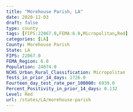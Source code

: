 ```yaml
---
title: "Morehouse Parish, LA"
date: 2020-12-03
draft: false
type: county
tags: [FIPS:22067.0,FEMA:6.0,Micropolitan,Red]
categories: [LA]
County: Morehouse Parish
State: LA
FIPS: 22067.0
FEMA_Region: 6.0
Population: 24874.0
NCHS_Urban_Rural_Classification: Micropolitan
Tests_in_prior_14_days: 1726.0
Fourteen_day_test_rate_per_100000: 6939.0
Percent_Positivity_in_prior_14_days: 0.132
Level: Red
url: /states/LA/morehouse-parish
---
```



